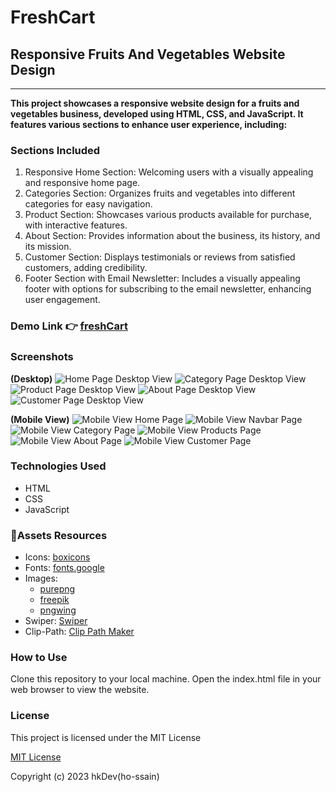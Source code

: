 # FreshCart

## Responsive Fruits And Vegetables Website Design

---

**This project showcases a responsive website design for a fruits and vegetables business, developed using HTML, CSS, and JavaScript. It features various sections to enhance user experience, including:**

### Sections Included

1. Responsive Home Section: Welcoming users with a visually appealing and responsive home page.
2. Categories Section: Organizes fruits and vegetables into different categories for easy navigation.
3. Product Section: Showcases various products available for purchase, with interactive features.
4. About Section: Provides information about the business, its history, and its mission.
5. Customer Section: Displays testimonials or reviews from satisfied customers, adding credibility.
6. Footer Section with Email Newsletter: Includes a visually appealing footer with options for subscribing to the email newsletter, enhancing user engagement.

### Demo Link 👉 [freshCart](https://freshcart1.netlify.app/)

### Screenshots

**(Desktop)**
![Home Page Desktop View](./screenshots/desktop-home-page.jpg?raw=true "Home Page")
![Category Page Desktop View](./screenshots/desktop-cat-page.jpg?raw=true "Category Page")
![Product Page Desktop View](./screenshots/desktop-prod-page.jpg?raw=true "Category Page")
![About Page Desktop View](./screenshots/desktop-about-page.jpg?raw=true "Category Page")
![Customer Page Desktop View](./screenshots/desktop-customer-page.jpg?raw=true "Category Page")

**(Mobile View)**
![Mobile View Home Page](./screenshots/mobile-home.jpg?raw=true "Mobile View - Home Page")
![Mobile View Navbar Page](./screenshots/mobile-navbar.jpg?raw=true "Mobile View - Navbar Page")
![Mobile View Category Page](./screenshots/mobile-cat.jpg?raw=true "Mobile View - Category Page")
![Mobile View Products Page](./screenshots/mobile-prod.jpg?raw=true "Mobile View - Product Page")
![Mobile View About Page](./screenshots/mobile-about.jpg?raw=true "Mobile View - About Page")
![Mobile View Customer Page](./screenshots/mobile-cus.jpg?raw=true "Mobile View - Customer Page")

### Technologies Used

- HTML
- CSS
- JavaScript

### 📁Assets Resources

- Icons: [boxicons](https://boxicons.com/)
- Fonts: [fonts.google](https://fonts.google.com/)
- Images:
  - [purepng](https://purepng.com/)
  - [freepik](https://www.freepik.com/)
  - [pngwing](https://www.pngwing.com/)
- Swiper: [Swiper](https://swiperjs.com/)
- Clip-Path: [Clip Path Maker](https://bennettfeely.com/clippy/)

### How to Use

Clone this repository to your local machine.
Open the index.html file in your web browser to view the website.

### License

This project is licensed under the MIT License

[MIT License](LICENSE)

Copyright (c) 2023 hkDev(ho-ssain)
